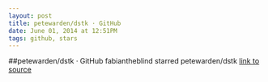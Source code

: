 ```yaml
---
layout: post
title: petewarden/dstk · GitHub
date: June 01, 2014 at 12:51PM
tags: github, stars
---
```

##petewarden/dstk · GitHub
fabiantheblind starred petewarden/dstk
[link to source](http://ift.tt/1u4gzci) 
